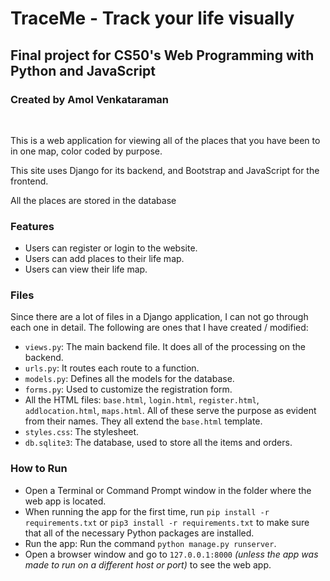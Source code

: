 # TraceMe - Track your life visually
## Final project for CS50's Web Programming with Python and JavaScript
### Created by Amol Venkataraman

<br>

This is a web application for viewing all of the places that you have been to in one map, color coded by purpose.

This site uses Django for its backend, and Bootstrap and JavaScript for the frontend.

All the places are stored in the database

### Features
- Users can register or login to the website.
- Users can add places to their life map.
- Users can view their life map.

### Files
Since there are a lot of files in a Django application, I can not go through each one in detail. The following are ones that I have created / modified:
- `views.py`: The main backend file. It does all of the processing on the backend.
- `urls.py`: It routes each route to a function.
- `models.py`: Defines all the models for the database.
- `forms.py`: Used to customize the registration form.
- All the HTML files: `base.html`, `login.html`, `register.html`, `addlocation.html`, `maps.html`. All of these serve the purpose as evident from their names. They all extend the `base.html` template.
- `styles.css`: The stylesheet.
- `db.sqlite3`: The database, used to store all the items and orders.

### How to Run
- Open a Terminal or Command Prompt window in the folder where the web app is located.
- When running the app for the first time, run `pip install -r requirements.txt` or `pip3 install -r requirements.txt` to make sure that all of the necessary Python packages are installed.
- Run the app: Run the command `python manage.py runserver`.
- Open a browser window and go to `127.0.0.1:8000` *(unless the app was made to run on a different host or port)* to see the web app.
